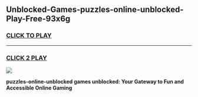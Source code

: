 
## Unblocked-Games-puzzles-online-unblocked-Play-Free-93x6g
<h3>
<a href="https://premium76.site?title=puzzles-online-unblocked&ref=21A">CLICK TO PLAY</a></h3>
<hr>

<h3>
<a href="https://premium76.site?title=puzzles-online-unblocked&ref=21A">CLICK 2 PLAY</a>
  
</h3>

<a href="https://premium76.site?title=puzzles-online-unblocked&ref=21A"><img src="https://clearcache.store/games.png"></a>


**puzzles-online-unblocked games unblocked: Your Gateway to Fun and Accessible Online Gaming**
